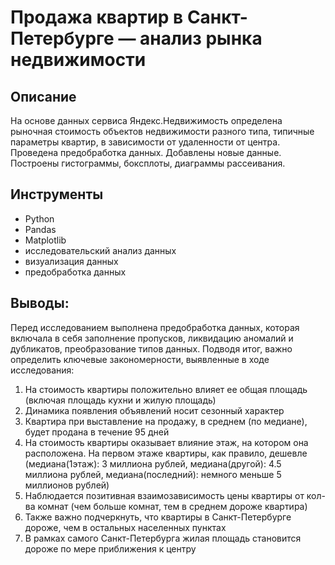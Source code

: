 # Продажа квартир в Санкт-Петербурге — анализ рынка недвижимости

## Описание
На основе данных сервиса Яндекс.Недвижимость определена рыночная стоимость
объектов недвижимости разного типа, типичные параметры квартир, в зависимости от
удаленности от центра. Проведена предобработка данных. Добавлены новые данные.
Построены гистограммы, боксплоты, диаграммы рассеивания.

## Инструменты
- Python
- Pandas
- Matplotlib
- исследовательский анализ данных
- визуализация данных
- предобработка данных

## Выводы:
Перед исследованием выполнена предобработка данных, которая включала в себя заполнение пропусков, ликвидацию аномалий и дубликатов, преобразование типов данных. Подводя итог, важно определить ключевые закономерности, выявленные в ходе исследования:
1) На стоимость квартиры положительно влияет ее общая площадь (включая площадь кухни и жилую площадь)
2) Динамика появления объявлений носит сезонный характер
3) Квартира при выставление на продажу, в среднем (по медиане), будет продана в течение 95 дней
4) На стоимость квартиры оказывает влияние этаж, на котором она расположена. На первом этаже квартиры, как правило, дешевле (медиана(1этаж): 3 миллиона рублей, медиана(другой): 4.5 миллиона рублей, медиана(последний): немного меньше 5 миллионов рублей)
5) Наблюдается позитивная взаимозависимость цены квартиры от кол-ва комнат (чем больше комнат, тем в среднем дороже квартира)
6) Также важно подчеркнуть, что квартиры в Санкт-Петербурге дороже, чем в остальных населенных пунктах
7) В рамках самого Санкт-Петербурга жилая площадь становится дороже по мере приближения к центру
